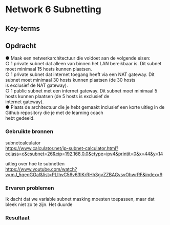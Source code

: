 # Network 6 Subnetting


## Key-terms
 


## Opdracht
●	Maak een netwerkarchitectuur die voldoet aan de volgende eisen:  
○	1 private subnet dat alleen van binnen het LAN bereikbaar is. Dit subnet moet minimaal 15 hosts kunnen plaatsen.  
○	1 private subnet dat internet toegang heeft via een NAT gateway. Dit subnet moet minimaal 30 hosts kunnen plaatsen (de 30 hosts  
    is exclusief de NAT gateway).  
○	1 public subnet met een internet gateway. Dit subnet moet minimaal 5 hosts kunnen plaatsen (de 5 hosts is exclusief de   
    internet gateway).  
●	Plaats de architectuur die je hebt gemaakt inclusief een korte uitleg in de Github repository die je met de learning coach   
    hebt gedeeld.


### Gebruikte bronnen
subnetcalculator  
https://www.calculator.net/ip-subnet-calculator.html?cclass=c&csubnet=26&cip=192.168.0.0&ctype=ipv4&printit=0&x=44&y=14

uitleg over hoe te subnetten  
https://www.youtube.com/watch?v=mJ_5qeqGOaI&list=PLIhvC56v63IKrRHh3gvZZBAGvsvOhwrRF&index=9

### Ervaren problemen
Ik dacht dat we variable subnet masking moesten toepassen, maar dat bleek niet zo te zijn. Het duurde 

### Resultaat
